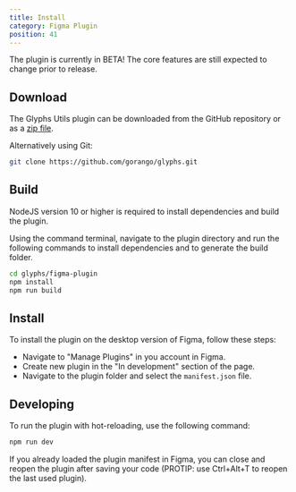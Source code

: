 ```yaml
---
title: Install
category: Figma Plugin
position: 41
---
```


<alert type="warning">

The plugin is currently in BETA! The core features are still expected to change prior to release.

</alert>

## Download

The Glyphs Utils plugin can be downloaded from the GitHub repository or as a [zip file](https://github.com/gorango/glyphs/archive/main.zip).

Alternatively using Git:

```bash
git clone https://github.com/gorango/glyphs.git
```

## Build

<alert>

NodeJS version 10 or higher is required to install dependencies and build the plugin.

</alert>

Using the command terminal, navigate to the plugin directory and run the following commands to install dependencies and to generate the build folder.

```bash
cd glyphs/figma-plugin
npm install
npm run build
```

## Install

To install the plugin on the desktop version of Figma, follow these steps:

- Navigate to "Manage Plugins" in you account in Figma.
- Create new plugin in the "In development" section of the page.
- Navigate to the plugin folder and select the `manifest.json` file.

## Developing

To run the plugin with hot-reloading, use the following command:

```bash
npm run dev
```

If you already loaded the plugin manifest in Figma, you can close and reopen the plugin after saving your code (PROTIP: use Ctrl+Alt+T to reopen the last used plugin).
